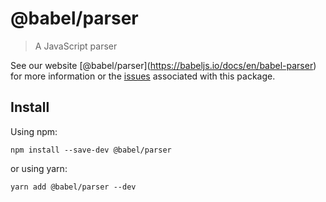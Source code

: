 <span class="citation" data-cites="babel/parser">@babel/parser</span>
=====================================================================

> A JavaScript parser

See our website <span class="citation" data-cites="babel/parser">\[@babel/parser\]</span>(https://babeljs.io/docs/en/babel-parser) for more information or the [issues](https://github.com/babel/babel/issues?utf8=%E2%9C%93&q=is%3Aissue+label%3A%22pkg%3A%20parser%20(babylon)%22+is%3Aopen) associated with this package.

Install
-------

Using npm:

    npm install --save-dev @babel/parser

or using yarn:

    yarn add @babel/parser --dev
